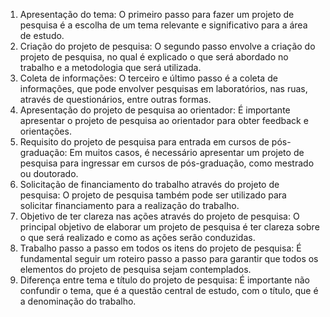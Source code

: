 1. Apresentação do tema: O primeiro passo para fazer um projeto de pesquisa é a escolha de um tema relevante e significativo para a área de estudo.
2. Criação do projeto de pesquisa: O segundo passo envolve a criação do projeto de pesquisa, no qual é explicado o que será abordado no trabalho e a metodologia que será utilizada.
3. Coleta de informações: O terceiro e último passo é a coleta de informações, que pode envolver pesquisas em laboratórios, nas ruas, através de questionários, entre outras formas.
4. Apresentação do projeto de pesquisa ao orientador: É importante apresentar o projeto de pesquisa ao orientador para obter feedback e orientações.
5. Requisito do projeto de pesquisa para entrada em cursos de pós-graduação: Em muitos casos, é necessário apresentar um projeto de pesquisa para ingressar em cursos de pós-graduação, como mestrado ou doutorado.
6. Solicitação de financiamento do trabalho através do projeto de pesquisa: O projeto de pesquisa também pode ser utilizado para solicitar financiamento para a realização do trabalho.
7. Objetivo de ter clareza nas ações através do projeto de pesquisa: O principal objetivo de elaborar um projeto de pesquisa é ter clareza sobre o que será realizado e como as ações serão conduzidas.
8. Trabalho passo a passo em todos os itens do projeto de pesquisa: É fundamental seguir um roteiro passo a passo para garantir que todos os elementos do projeto de pesquisa sejam contemplados.
9. Diferença entre tema e título do projeto de pesquisa: É importante não confundir o tema, que é a questão central de estudo, com o título, que é a denominação do trabalho.